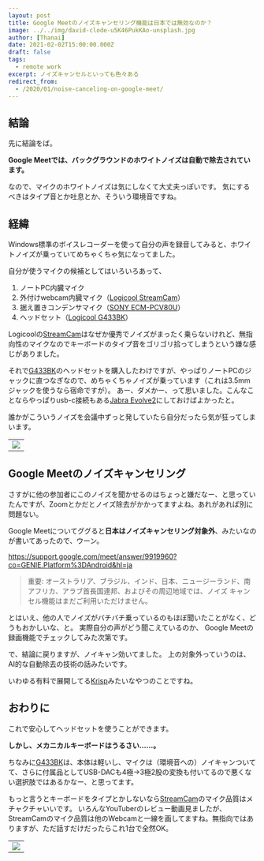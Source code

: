 ```yaml
---
layout: post
title: Google Meetのノイズキャンセリング機能は日本では無効なのか？
image: ../../img/david-clode-u5K46PukKAo-unsplash.jpg
author: [Thanai]
date: 2021-02-02T15:00:00.000Z
draft: false
tags:
  - remote work
excerpt: ノイズキャンセルといっても色々ある
redirect_from:
  - /2020/01/noise-canceling-on-google-meet/
---
```


<!-- prettier-ignore-start -->

## 結論

先に結論をば。

**Google Meetでは、バックグラウンドのホワイトノイズは自動で除去されています。**

なので、マイクのホワイトノイズは気にしなくて大丈夫っぽいです。
気にするべきはタイプ音とか吐息とか、そういう環境音ですね。


## 経緯

Windows標準のボイスレコーダーを使って自分の声を録音してみると、ホワイトノイズが乗っていてめちゃくちゃ気になってました。

自分が使うマイクの候補としてはいろいろあって、

1. ノートPC内臓マイク
1. 外付けwebcam内臓マイク（[Logicool StreamCam](https://amzn.to/3apcuLL)）
1. 据え置きコンデンサマイク（[SONY ECM-PCV80U](https://amzn.to/3tjd8mC)）
1. ヘッドセット（[Logicool G433BK](https://amzn.to/3oHic0w)）

Logicoolの[StreamCam](https://amzn.to/3apcuLL)はなぜか優秀でノイズがまったく乗らないけれど、無指向性のマイクなのでキーボードのタイプ音をゴリゴリ拾ってしまうという嫌な感じがありました。

それで[G433BK](https://amzn.to/3oHic0w)のヘッドセットを購入したわけですが、やっぱりノートPCのジャックに直つなぎなので、めちゃくちゃノイズが乗っています（これは3.5mmジャックを使うなら宿命ですが）。
あー、ダメかー、って思いました。こんなことならやっぱりusb-c接続もある[Jabra Evolve2](https://amzn.to/3rk3puJ)にしておけばよかったと。

誰かがこういうノイズを会議中ずっと発していたら自分だったら気が狂ってしまいます。

<table><tr>
  <td style="border:0px;">
    <a href="https://amzn.to/3oHic0w" target="_blank"><img border="0" src="//ws-fe.amazon-adsystem.com/widgets/q?_encoding=UTF8&ASIN=B071GBFYT4&Format=_SL160_&ID=AsinImage&MarketPlace=JP&ServiceVersion=20070822&WS=1&tag=dev00d-22&language=ja_JP" ></a>
  </td>
</tr></table>

## Google Meetのノイズキャンセリング

さすがに他の参加者にこのノイズを聞かせるのはちょっと嫌だなー、と思っていたんですが、Zoomとかだとノイズ除去がかかってますよね。あれがあれば別に問題ない。

Google Meetについてググると**日本はノイズキャンセリング対象外**、みたいなのが書いてあったので、ウーン。

https://support.google.com/meet/answer/9919960?co=GENIE.Platform%3DAndroid&hl=ja

> 重要: オーストラリア、ブラジル、インド、日本、ニュージーランド、南アフリカ、アラブ首長国連邦、およびその周辺地域では、ノイズ キャンセル機能はまだご利用いただけません。

とはいえ、他の人でノイズがバチバチ乗っているのもほぼ聞いたことがなく、どうもおかしいな、と。
実際自分の声がどう聞こえているのか、 Google Meetの録画機能でチェックしてみた次第です。

で、結論に戻りますが、ノイキャン効いてました。
上の対象外っていうのは、AI的な自動除去の技術の話みたいです。

いわゆる有料で展開してる[Krisp](https://jp.vcube.com/service/krisp)みたいなやつのことですね。

## おわりに

これで安心してヘッドセットを使うことができます。

**しかし、メカニカルキーボードはうるさい……。**

ちなみに[G433BK](https://amzn.to/3oHic0w)は、本体は軽いし、マイクは（環境音への）ノイキャンついてて、さらに付属品としてUSB-DACも4極→3極2股の変換も付いてるので悪くない選択肢ではあるかなー、と思ってます。

もっと言うとキーボードをタイプとかしないなら[StreamCam](https://amzn.to/3apcuLL)のマイク品質はメチャクチャいいです。
いろんなYouTuberのレビュー動画見ましたが、StreamCamのマイク品質は他のWebcamと一線を画してますね。無指向ではありますが、ただ話すだけだったらこれ1台で全然OK。

<table><tr><td style="border:0px;">
  <a href="https://amzn.to/3apcuLL" target="_blank"><img border="0" src="//ws-fe.amazon-adsystem.com/widgets/q?_encoding=UTF8&ASIN=B086R71LGW&Format=_SL160_&ID=AsinImage&MarketPlace=JP&ServiceVersion=20070822&WS=1&tag=dev00d-22&language=ja_JP" ></a>
</td></tr></table>


<!-- prettier-ignore-end -->
